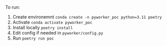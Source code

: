 To run:

1. Create environemnt `conda create -n pyworker_poc python=3.11 poetry`
2. Activate `conda activate pyworker_poc`
3. Install locally `poetry install`
4. Edit config if needed in `pyworker/config.py`
5. Run `poetry run poc`
